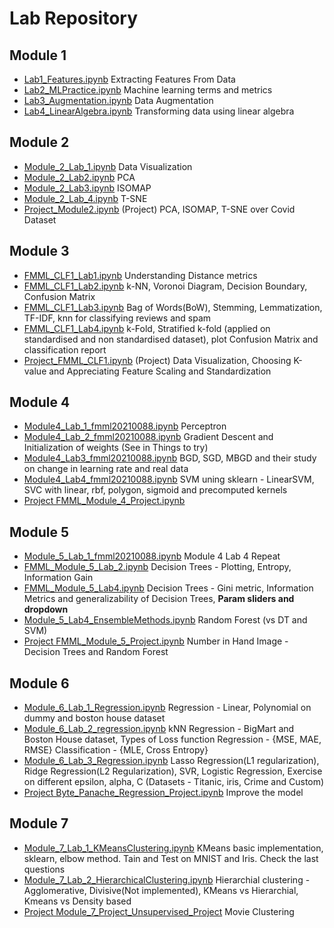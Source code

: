 # Lab Repository

## Module 1
- [Lab1_Features.ipynb](https://github.com/kowsiknd/FMML-Labs/blob/main/Lab1_Features.ipynb) Extracting Features From Data
- [Lab2_MLPractice.ipynb](https://github.com/kowsiknd/FMML-Labs/blob/main/Lab2_MLPractice.ipynb) Machine learning terms and metrics
- [Lab3_Augmentation.ipynb](https://github.com/kowsiknd/FMML-Labs/blob/main/Lab3_Augmentation.ipynb) Data Augmentation
- [Lab4_LinearAlgebra.ipynb](https://github.com/kowsiknd/FMML-Labs/blob/main/Lab4_LinearAlgebra.ipynb) Transforming data using linear algebra

## Module 2
- [Module_2_Lab_1.ipynb](https://github.com/kowsiknd/FMML-Labs/blob/main/Module_2_Lab_1.ipynb) Data Visualization
- [Module_2_Lab2.ipynb](https://github.com/kowsiknd/FMML-Labs/blob/main/Module_2_Lab2.ipynb) PCA
- [Module_2_Lab3.ipynb](https://github.com/kowsiknd/FMML-Labs/blob/main/Module_2_Lab3.ipynb) ISOMAP
- [Module_2_Lab_4.ipynb](https://github.com/kowsiknd/FMML-Labs/blob/main/Module_2_Lab_4.ipynb) T-SNE
- [Project_Module2.ipynb](https://github.com/kowsiknd/FMML-Labs/blob/main/Project_Module2.ipynb) (Project) PCA, ISOMAP, T-SNE over Covid Dataset

## Module 3

- [FMML_CLF1_Lab1.ipynb](https://github.com/kowsiknd/FMML-Labs/blob/main/FMML_CLF1_Lab1.ipynb) Understanding Distance metrics
- [FMML_CLF1_Lab2.ipynb](https://github.com/kowsiknd/FMML-Labs/blob/main/FMML_CLF1_Lab2.ipynb) k-NN, Voronoi Diagram, Decision Boundary, Confusion Matrix
- [FMML_CLF1_Lab3.ipynb](https://github.com/kowsiknd/FMML-Labs/blob/main/FMML_CLF1_Lab3.ipynb) Bag of Words(BoW), Stemming, Lemmatization, TF-IDF, knn for classifying reviews and spam
- [FMML_CLF1_Lab4.ipynb](https://github.com/kowsiknd/FMML-Labs/blob/main/FMML_CLF1_Lab4.ipynb) k-Fold, Stratified k-fold (applied on standardised and non standardised dataset), plot Confusion Matrix and classification report
- [Project_FMML_CLF1.ipynb](https://github.com/kowsiknd/FMML-Labs/blob/main/Project_FMML_CLF1.ipynb) (Project) Data Visualization, Choosing K-value and Appreciating Feature Scaling and Standardization

## Module 4

- [Module4_Lab_1_fmml20210088.ipynb](https://github.com/kowsiknd/FMML-Labs/blob/main/FMML_Module4_Lab1_fmml20210088.ipynb) Perceptron 
- [Module4_Lab_2_fmml20210088.ipynb](https://github.com/kowsiknd/FMML-Labs/blob/main/Module4_Lab_2_fmml20210088.ipynb) Gradient Descent and Initialization of weights (See in Things to try)
- [Module4_Lab3_fmml20210088.ipynb](https://github.com/kowsiknd/FMML-Labs/blob/main/FMML_Module4_Lab3_fmml20210088.ipynb) BGD, SGD, MBGD and their study on change in learning rate and real data
- [Module4_Lab4_fmml20210088.ipynb](https://github.com/kowsiknd/FMML-Labs/blob/main/FMML_Module4_Lab4_fmml20210088.ipynb) SVM uning sklearn - LinearSVM, SVC with linear, rbf, polygon, sigmoid and precomputed kernels
- [Project FMML_Module_4_Project.ipynb](https://github.com/kowsiknd/FMML-Labs/blob/main/FMML_Module_4_Project.ipynb)

## Module 5

- [Module_5_Lab_1_fmml20210088.ipynb](https://github.com/kowsiknd/FMML-Labs/blob/main/FMML_Module_5_Lab_1_fmml20210088.ipynb) Module 4 Lab 4 Repeat
- [FMML_Module_5_Lab_2.ipynb](https://github.com/kowsiknd/FMML-Labs/blob/main/FMML_Module_5_Lab_2.ipynb) Decision Trees - Plotting, Entropy, Information Gain
- [FMML_Module_5_Lab4.ipynb](https://github.com/kowsiknd/FMML-Labs/blob/main/FMML_Module_5_Lab4.ipynb) Decision Trees - Gini metric, Information Metrics and generalizability of Decision Trees, **Param sliders and dropdown**
- [Module_5_Lab4_EnsembleMethods.ipynb](https://github.com/kowsiknd/FMML-Labs/blob/main/Module_5_Lab4_EnsembleMethods.ipynb) Random Forest (vs DT and SVM)
- [Project FMML_Module_5_Project.ipynb](https://github.com/kowsiknd/FMML-Labs/blob/main/FMML_Module_5_Project.ipynb) Number in Hand Image - Decision Trees and Random Forest

## Module 6
- [Module_6_Lab_1_Regression.ipynb](https://github.com/kowsiknd/FMML-Labs/blob/main/Module_6_Lab_1_Regression.ipynb) Regression - Linear, Polynomial on dummy and boston house dataset 
- [Module_6_Lab_2_regression.ipynb](https://github.com/kowsiknd/FMML-Labs/blob/main/Module_6_Lab_2_regression.ipynb) kNN Regression - BigMart and Boston House dataset, Types of Loss function Regression - {MSE, MAE, RMSE} Classification - {MLE, Cross Entropy}
- [Module_6_Lab_3_Regression.ipynb](https://github.com/kowsiknd/FMML-Labs/blob/main/Module_6_Lab_3_Regression.ipynb) Lasso Regression(L1 regularization), Ridge Regression(L2 Regularization), SVR, Logistic Regression, Exercise on different epsilon, alpha, C (Datasets - Titanic, iris, Crime and Custom)
- [Project Byte_Panache_Regression_Project.ipynb](https://github.com/kowsiknd/FMML-Labs/blob/main/Byte_Panache_Regression_Project.ipynb) Improve the model

## Module 7
- [Module_7_Lab_1_KMeansClustering.ipynb](https://github.com/kowsiknd/FMML-Labs/blob/main/Module_7_Lab_1_KMeansClustering.ipynb) KMeans basic implementation, sklearn, elbow method. Tain and Test on MNIST and Iris. Check the last questions
- [Module_7_Lab_2_HierarchicalClustering.ipynb](https://github.com/kowsiknd/FMML-Labs/blob/main/Module_7_Lab_2_HierarchicalClustering.ipynb) Hierarchial clustering - Agglomerative, Divisive(Not implemented), KMeans vs Hierarchial, Kmeans vs Density based
- [Project Module_7_Project_Unsupervised_Project](https://github.com/kowsiknd/FMML-Labs/blob/main/Module_7_Project_Unsupervised_Project.ipynb) Movie Clustering
